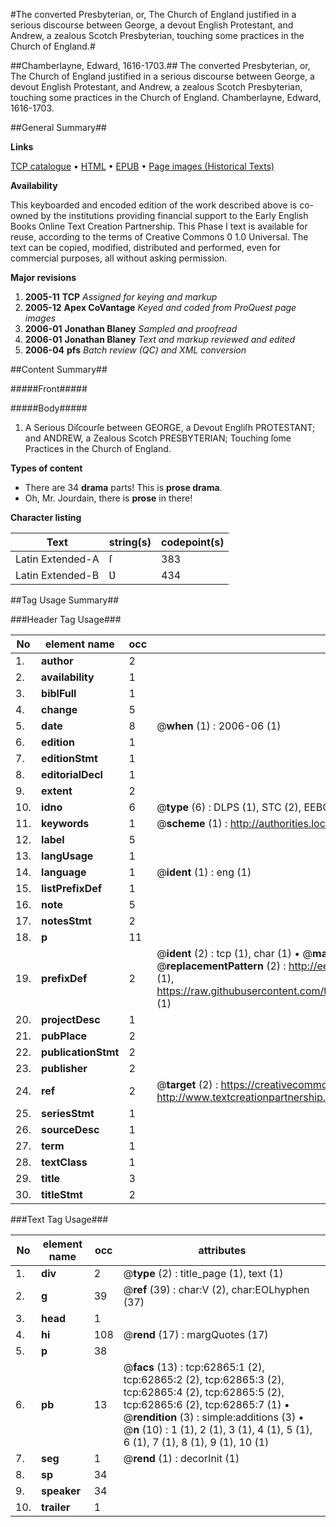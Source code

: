 #The converted Presbyterian, or, The Church of England justified in a serious discourse between George, a devout English Protestant, and Andrew, a zealous Scotch Presbyterian, touching some practices in the Church of England.#

##Chamberlayne, Edward, 1616-1703.##
The converted Presbyterian, or, The Church of England justified in a serious discourse between George, a devout English Protestant, and Andrew, a zealous Scotch Presbyterian, touching some practices in the Church of England.
Chamberlayne, Edward, 1616-1703.

##General Summary##

**Links**

[TCP catalogue](http://www.ota.ox.ac.uk/tcp/)  • 
[HTML](http://tei.it.ox.ac.uk/tcp/Texts-HTML/free/A31/A31590.html)  • 
[EPUB](http://tei.it.ox.ac.uk/tcp/Texts-EPUB/free/A31/A31590.epub) • 
[Page images (Historical Texts)](https://data.historicaltexts.jisc.ac.uk/view?pubId=eebo-12537085e&pageId=eebo-12537085e-62865-1)

**Availability**

This keyboarded and encoded edition of the
	       work described above is co-owned by the institutions
	       providing financial support to the Early English Books
	       Online Text Creation Partnership. This Phase I text is
	       available for reuse, according to the terms of Creative
	       Commons 0 1.0 Universal. The text can be copied,
	       modified, distributed and performed, even for
	       commercial purposes, all without asking permission.

**Major revisions**

1. __2005-11__ __TCP__ *Assigned for keying and markup*
1. __2005-12__ __Apex CoVantage__ *Keyed and coded from ProQuest page images*
1. __2006-01__ __Jonathan Blaney__ *Sampled and proofread*
1. __2006-01__ __Jonathan Blaney__ *Text and markup reviewed and edited*
1. __2006-04__ __pfs__ *Batch review (QC) and XML conversion*

##Content Summary##

#####Front#####

#####Body#####

1. A Serious Diſcourſe between GEORGE, a Devout Engliſh PROTESTANT; and ANDREW, a Zealous Scotch PRESBYTERIAN; Touching ſome Practices in the Church of England.

**Types of content**

  * There are 34 **drama** parts! This is **prose drama**.
  * Oh, Mr. Jourdain, there is **prose** in there!

**Character listing**


|Text|string(s)|codepoint(s)|
|---|---|---|
|Latin Extended-A|ſ|383|
|Latin Extended-B|Ʋ|434|

##Tag Usage Summary##

###Header Tag Usage###

|No|element name|occ|attributes|
|---|---|---|---|
|1.|__author__|2||
|2.|__availability__|1||
|3.|__biblFull__|1||
|4.|__change__|5||
|5.|__date__|8| @__when__ (1) : 2006-06 (1)|
|6.|__edition__|1||
|7.|__editionStmt__|1||
|8.|__editorialDecl__|1||
|9.|__extent__|2||
|10.|__idno__|6| @__type__ (6) : DLPS (1), STC (2), EEBO-CITATION (1), OCLC (1), VID (1)|
|11.|__keywords__|1| @__scheme__ (1) : http://authorities.loc.gov/ (1)|
|12.|__label__|5||
|13.|__langUsage__|1||
|14.|__language__|1| @__ident__ (1) : eng (1)|
|15.|__listPrefixDef__|1||
|16.|__note__|5||
|17.|__notesStmt__|2||
|18.|__p__|11||
|19.|__prefixDef__|2| @__ident__ (2) : tcp (1), char (1)  •  @__matchPattern__ (2) : ([0-9\-]+):([0-9IVX]+) (1), (.+) (1)  •  @__replacementPattern__ (2) : http://eebo.chadwyck.com/downloadtiff?vid=$1&page=$2 (1), https://raw.githubusercontent.com/textcreationpartnership/Texts/master/tcpchars.xml#$1 (1)|
|20.|__projectDesc__|1||
|21.|__pubPlace__|2||
|22.|__publicationStmt__|2||
|23.|__publisher__|2||
|24.|__ref__|2| @__target__ (2) : https://creativecommons.org/publicdomain/zero/1.0/ (1), http://www.textcreationpartnership.org/docs/. (1)|
|25.|__seriesStmt__|1||
|26.|__sourceDesc__|1||
|27.|__term__|1||
|28.|__textClass__|1||
|29.|__title__|3||
|30.|__titleStmt__|2||


###Text Tag Usage###

|No|element name|occ|attributes|
|---|---|---|---|
|1.|__div__|2| @__type__ (2) : title_page (1), text (1)|
|2.|__g__|39| @__ref__ (39) : char:V (2), char:EOLhyphen (37)|
|3.|__head__|1||
|4.|__hi__|108| @__rend__ (17) : margQuotes (17)|
|5.|__p__|38||
|6.|__pb__|13| @__facs__ (13) : tcp:62865:1 (2), tcp:62865:2 (2), tcp:62865:3 (2), tcp:62865:4 (2), tcp:62865:5 (2), tcp:62865:6 (2), tcp:62865:7 (1)  •  @__rendition__ (3) : simple:additions (3)  •  @__n__ (10) : 1 (1), 2 (1), 3 (1), 4 (1), 5 (1), 6 (1), 7 (1), 8 (1), 9 (1), 10 (1)|
|7.|__seg__|1| @__rend__ (1) : decorInit (1)|
|8.|__sp__|34||
|9.|__speaker__|34||
|10.|__trailer__|1||

